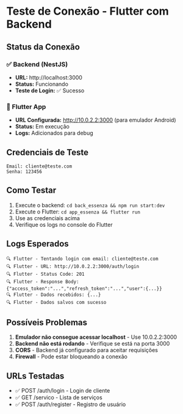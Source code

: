 # Teste de Conexão - Flutter com Backend

## Status da Conexão

### ✅ Backend (NestJS)
- **URL:** http://localhost:3000
- **Status:** Funcionando
- **Teste de Login:** ✅ Sucesso

### 🔧 Flutter App
- **URL Configurada:** http://10.0.2.2:3000 (para emulador Android)
- **Status:** Em execução
- **Logs:** Adicionados para debug

## Credenciais de Teste
```
Email: cliente@teste.com
Senha: 123456
```

## Como Testar
1. Execute o backend: `cd back_essenza && npm run start:dev`
2. Execute o Flutter: `cd app_essenza && flutter run`
3. Use as credenciais acima
4. Verifique os logs no console do Flutter

## Logs Esperados
```
🔍 Flutter - Tentando login com email: cliente@teste.com
🔍 Flutter - URL: http://10.0.2.2:3000/auth/login
🔍 Flutter - Status Code: 201
🔍 Flutter - Response Body: {"access_token":"...","refresh_token":"...","user":{...}}
🔍 Flutter - Dados recebidos: {...}
🔍 Flutter - Dados salvos com sucesso
```

## Possíveis Problemas
1. **Emulador não consegue acessar localhost** - Use 10.0.2.2:3000
2. **Backend não está rodando** - Verifique se está na porta 3000
3. **CORS** - Backend já configurado para aceitar requisições
4. **Firewall** - Pode estar bloqueando a conexão

## URLs Testadas
- ✅ POST /auth/login - Login de cliente
- ✅ GET /servico - Lista de serviços
- ✅ POST /auth/register - Registro de usuário
